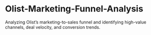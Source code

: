 # Olist-Marketing-Funnel-Analysis
Analyzing Olist’s marketing-to-sales funnel and identifying high-value channels, deal velocity, and conversion trends.

